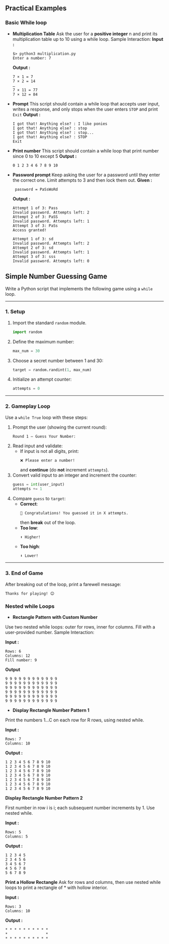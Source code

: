 ## **Practical Examples**
### Basic While loop 
- **Multiplication Table**
	Ask the user for a **positive integer** n and print its multiplication table up to 10 using a while loop.
	Sample Interaction:
	**Input :**
	```shell
	$> python3 multiplication.py
	Enter a number: 7
	```
	**Output :**
	```shell
	7 × 1 = 7
	7 × 2 = 14
	…
	7 × 11 = 77
	7 × 12 = 84
	```

- **Prompt**
	This script should contain a while loop that accepts user input, writes a response,
	and only stops when the user enters `STOP` and print `Exit`
	**Output :**
	```shell
	I got that! Anything else? : I like ponies
	I got that! Anything else? : stop
	I got that! Anything else? : stop...
	I got that! Anything else? : STOP
	Exit
	```

- **Print number**
	This script should contain a while loop that print number since 0 to 10 except 5
	**Output :**
	```shell
	0 1 2 3 4 6 7 8 9 10
	```
- **Password prompt**
   Keep asking the user for a password until they enter the correct one. Limit attempts to 3 and then lock them out.
   **Given :**
   ```
	password = PaSsWoRd
	```
	**Output :**
	```shell
	Attempt 1 of 3: Pass
	Invalid password. Attempts left: 2
	Attempt 2 of 3: PaSS
	Invalid password. Attempts left: 1
	Attempt 3 of 3: PaSs
	Access granted!
	```
	```shell
	Attempt 1 of 3: sd
	Invalid password. Attempts left: 2
	Attempt 2 of 3: sd
	Invalid password. Attempts left: 1
	Attempt 3 of 3: sss
	Invalid password. Attempts left: 0
	```

## Simple Number Guessing Game

Write a Python script that implements the following game using a `while` loop.

---

### 1. Setup

1. Import the standard `random` module.  
   ```python
   import random
   ```
2. Define the maximum number:
   ```python
   max_num = 30
   ```
3. Choose a secret number between 1 and 30:
   ```python
   target = random.randint(1, max_num)
   ```
4. Initialize an attempt counter:
   ```python
   attempts = 0
   ```

---

### 2. Gameplay Loop

Use a `while True` loop with these steps:

1. Prompt the user (showing the current round):
   ```plaintext
   Round 1 – Guess Your Number:
   ```
2. Read input and validate:
   - If input is not all digits, print:
     ```plaintext
     ❌ Please enter a number!
     ```
     and **continue** (do **not** increment `attempts`).
3. Convert valid input to an integer and increment the counter:
   ```python
   guess = int(user_input)
   attempts += 1
   ```
4. Compare `guess` to `target`:
   - **Correct**:
     ```plaintext
     🎉 Congratulations! You guessed it in X attempts.
     ```
     then **break** out of the loop.
   - **Too low**:
     ```plaintext
     ⬆️ Higher!
     ```
   - **Too high**:
     ```plaintext
     ⬇️ Lower!
     ```

---

### 3. End of Game

After breaking out of the loop, print a farewell message:
```plaintext
Thanks for playing! 😊
```
  
### Nested while Loops

- **Rectangle Pattern with Custom Number**

Use two nested while loops: outer for rows, inner for columns. Fill with a user-provided number.
Sample Interaction:

**Input :** 
```
Rows: 6
Columns: 12
Fill number: 9
```

**Output**
```
9 9 9 9 9 9 9 9 9 9 9 9
9 9 9 9 9 9 9 9 9 9 9 9
9 9 9 9 9 9 9 9 9 9 9 9
9 9 9 9 9 9 9 9 9 9 9 9
9 9 9 9 9 9 9 9 9 9 9 9
9 9 9 9 9 9 9 9 9 9 9 9
```


- **Display Rectangle Number Pattern 1**

Print the numbers 1…C on each row for R rows, using nested while.

**Input :**
```
Rows: 7
Columns: 10
```

**Output :**

```
1 2 3 4 5 6 7 8 9 10
1 2 3 4 5 6 7 8 9 10
1 2 3 4 5 6 7 8 9 10
1 2 3 4 5 6 7 8 9 10
1 2 3 4 5 6 7 8 9 10
1 2 3 4 5 6 7 8 9 10
1 2 3 4 5 6 7 8 9 10
```


**Display Rectangle Number Pattern 2**

First number in row i is i; each subsequent number increments by 1. Use nested while.

**Input :**
```
Rows: 5
Columns: 5
```
**Output :**
```
1 2 3 4 5
2 3 4 5 6
3 4 5 6 7
4 5 6 7 8
5 6 7 8 9
```

**Print a Hollow Rectangle**
Ask for rows and columns, then use nested while loops to print a rectangle of * with hollow interior.

**Input :**
```
Rows: 3
Columns: 10
```

**Output :**
```
* * * * * * * * * *
*                 *
* * * * * * * * * *
```
